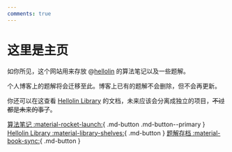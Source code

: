 ```yaml
---
comments: true
---
```


# 这里是主页

如你所见，这个网站用来存放 @[hellolin](https://hellolin.cf/) 的算法笔记以及一些题解。

个人博客上的题解将会迁移至此。博客上已有的题解不会删除，但不会再更新。

你还可以在这查看 [Hellolin Library](https://github.com/hellolin-oi/Hellolin-Library/) 的文档，未来应该会分离成独立的项目，~~不过都是未来的事了~~。

[算法笔记 :material-rocket-launch:](algo/index.md){ .md-button .md-button--primary }
[Hellolin Library :material-library-shelves:](library/index.md){ .md-button }
[题解存档 :material-book-sync:](solutions/index.md){ .md-button }
